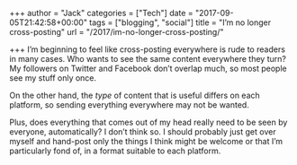 +++
author = "Jack"
categories = ["Tech"]
date = "2017-09-05T21:42:58+00:00"
tags = ["blogging", "social"]
title = "I’m no longer cross-posting"
url = "/2017/im-no-longer-cross-posting/"

+++
I&#8217;m beginning to feel like cross-posting everywhere is rude to readers in many cases. Who wants to see the same content everywhere they turn? My followers on Twitter and Facebook don&#8217;t overlap much, so most people see my stuff only once.

On the other hand, the _type_ of content that is useful differs on each platform, so sending everything everywhere may not be wanted.

Plus, does everything that comes out of my head really need to be seen by everyone, automatically? I don&#8217;t think so. I should probably just get over myself and hand-post only the things I think might be welcome or that I&#8217;m particularly fond of, in a format suitable to each platform.